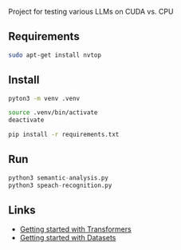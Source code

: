 ﻿Project for testing various LLMs on CUDA vs. CPU

## Requirements

```bash
sudo apt-get install nvtop
```

## Install


```bash
pyton3 -m venv .venv

source .venv/bin/activate
deactivate

pip install -r requirements.txt
```

## Run

```python
python3 semantic-analysis.py
python3 speach-recognition.py
```

## Links

- [Getting started with Transformers](https://huggingface.co/docs/transformers/quicktour)
- [Getting started with Datasets](https://huggingface.co/docs/datasets/en/quickstart)